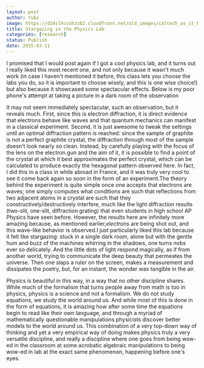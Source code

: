 ```yaml
---
layout: post
author: Yubo
image: https://d24slhcvzhzz82.cloudfront.net/old_images/caltech_as_it_happens/6a0105349b8251970b01b7c754be86970b.jpg
title: Stargazing in the Physics Lab
categories: [research]
status: Publish
date: 2015-03-11
---
```



I promised that I would post again if I got a cool physics lab, and it turns out I really liked this most recent one, and not only because it wasn't much work (in case I haven't mentioned it before, this class lets you choose the labs you do, so it is important to choose wisely, and this is one wise choice!) but also because it showcased some spectacular effects. Below is my poor phone's attempt at taking a picture in a dark room of the observation

It may not seem immediately spectacular, such an observation, but it reveals much. First, since this is electron diffraction, it is direct evidence that electrons behave like waves and that quantum mechanics can manifest in a classical experiment. Second, it is just awesome to tweak the settings until an optimal diffraction pattern is reached: since the sample of graphite is not a perfect graphite crystal, the diffraction through most of the sample doesn't look nearly so clean. Instead, by carefully playing with the focus of the lens on the electron gun and the aim of it, it is possible to find a point of the crystal at which it best approximates the perfect crystal, which can be calculated to produce exactly the hexagonal pattern observed here. In fact, I did this in a class in while abroad in France, and it was truly very cool to see it come back again so soon in the form of an experiment.The theory behind the experiment is quite simple once one accepts that electrons are waves; one simply computes what conditions are such that reflections from two adjacent atoms in a crystal are such that they constructively/destructively interfere, much like the light diffraction results (two-slit, one-slit, diffraction grating) that even students in high school AP Physics have seen before. However, the results here are infinitely more amazing because, as mentioned earlier,*electrons* are being shot out, and this wave-like behavior is observed.I just particularly liked this lab because it felt like stargazing: stuck in a single dark room, alone but with the gentle hum and buzz of the machines whirring in the shadows, one turns nobs ever so delicately. And the little dots of light respond magically, as if from another world, trying to communicate the deep beauty that permeates the universe. Then one slaps a ruler on the screen, makes a measurement and dissipates the poetry, but, for an instant, the wonder was tangible in the air.

Physics is beautiful in this way, in a way that no other discipline shares. While much of the formalism that turns people away from math is too in physics, physics is a science and not a formalism. We do not study equations, we study the world around us. And while most of this is done in the form of equations, it is amazing how after some time the equations begin to read like their own language, and through a myriad of mathematically questionable manipulations physicists discover better models to the world around us. This combination of a very top-down way of thinking and yet a very empirical way of doing makes physics truly a very versatile discipline, and really a discipline where one goes from being wow-ed in the classroom at some acrobatic algebraic manipulations to being wow-ed in lab at the exact same phenomenon, happening before one's eyes.

